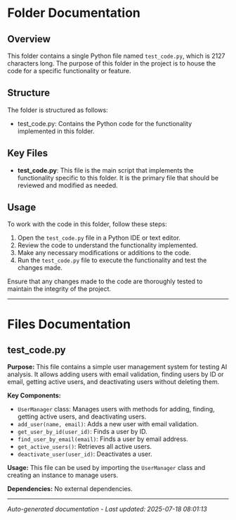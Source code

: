 # Folder Documentation

## Overview
This folder contains a single Python file named `test_code.py`, which is 2127 characters long. The purpose of this folder in the project is to house the code for a specific functionality or feature.

## Structure
The folder is structured as follows:
- test_code.py: Contains the Python code for the functionality implemented in this folder.

## Key Files
- **test_code.py**: This file is the main script that implements the functionality specific to this folder. It is the primary file that should be reviewed and modified as needed.

## Usage
To work with the code in this folder, follow these steps:
1. Open the `test_code.py` file in a Python IDE or text editor.
2. Review the code to understand the functionality implemented.
3. Make any necessary modifications or additions to the code.
4. Run the `test_code.py` file to execute the functionality and test the changes made.

Ensure that any changes made to the code are thoroughly tested to maintain the integrity of the project.

---

# Files Documentation

## test_code.py

**Purpose:** This file contains a simple user management system for testing AI analysis. It allows adding users with email validation, finding users by ID or email, getting active users, and deactivating users without deleting them.

**Key Components:**
- `UserManager` class: Manages users with methods for adding, finding, getting active users, and deactivating users.
- `add_user(name, email)`: Adds a new user with email validation.
- `get_user_by_id(user_id)`: Finds a user by ID.
- `find_user_by_email(email)`: Finds a user by email address.
- `get_active_users()`: Retrieves all active users.
- `deactivate_user(user_id)`: Deactivates a user.

**Usage:** This file can be used by importing the `UserManager` class and creating an instance to manage users.

**Dependencies:** No external dependencies.

---
*Auto-generated documentation - Last updated: 2025-07-18 08:01:13*
